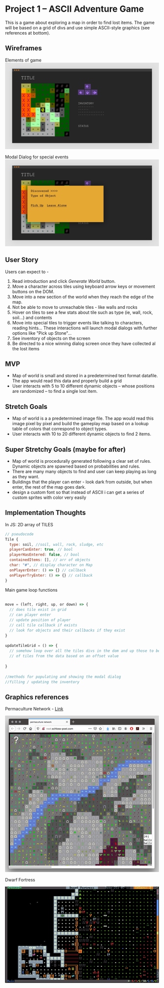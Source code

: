 # Project 1 – ASCII Adventure Game

This is a game about exploring a map in order to find lost items. The game will be based on a grid of divs and use simple ASCII-style graphics (see references at bottom).

## Wireframes

Elements of game
![Basic](images/wf1.png)

Modal Dialog for special events
![With Dialog](images/wf2.png)

## User Story

Users can expect to -
1. Read introduction and click *Generate World* button.
1. Move a character across tiles using keyboard arrow keys or movement buttons on the DOM.
1. Move into a new section of the world when they reach the edge of the map.
1. Not be able to move to unreachable tiles - like walls and rocks
1. Hover on tiles to see a few stats about tile such as type (ie, wall, rock, soil...) and contents
1. Move into special tiles to trigger events like talking to characters, reading hints... These interactions will launch modal dialogs with further options like "Pick up Stone"...
1. See inventory of objects on the screen
1. Be directed to a nice winning dialog screen once they have collected al the lost items

## MVP

-  Map of world is small and stored in a predetermined text format datafile. The app would read this data and properly build a grid
-  User interacts with 5 to 10 different dynamic objects – whose positions are randomized – to find a single lost item.

## Stretch Goals

-  Map of world is a a predetermined image file. The app would read this image pixel by pixel and build the gameplay map based on a lookup table of colors that correspond to object types.
-  User interacts with 10 to 20 different dynamic objects to find 2 items.

## Super Stretchy Goals (maybe for after)

-  Map of world is procedurally generated following a clear set of rules. Dynamic objects are spawned based on probabilities and rules.
-  There are many many objects to find and user can keep playing as long as they want.
-  Buildings that the player can enter - look dark from outside, but when enter, the rest of the map goes dark.
-  design a custom font so that instead of ASCII i can get a series of custom sprites with color very easily

## Implementation Thoughts

In JS: 2D array of TILES
```javascript
// pseudocode
Tile {
  type: soil, //soil, wall, rock, sludge, etc
  playerCanEnter: true, // bool
  playerHasEntered: false, // bool
  containedItems: [], // arr of objects
  char: "#", // display character on Map
  onPlayerEnter: () => {} // callback
  onPlayerTryEnter: () => {} // callback
}

```
Main game loop functions
```javascript

move = (left, right, up, or down) => {
  // does tile exist in grid
  // can player enter
  // update position of player
  // call tile callback if exists
  // look for objects and their callbacks if they exist
}

updateTileGrid = () => {
  // somehow loop over all the tiles divs in the dom and up those to be a new set
  // of tiles from the data based on an offset value

}

//methods for populating and showing the modal dialog
//filling / updating the inventory
```

## Graphics references

Permaculture Network - [Link](http://root.schloss-post.com/)

![Permaculture Network](images/permaculture.png)

Dwarf Fortress

![Dwarf Fortress](images/DFascii3.png)
